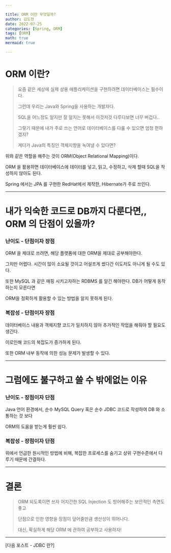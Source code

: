 ```yaml
---

title: ORM 이란 무엇일까?
author: 김도현
date: 2022-07-25
categories: [Spring, ORM]
tags: [ORM]
math: true
mermaid: true

---
```


# ORM 이란?

> 요즘 같은 세상에 실제 상용 애플리케이션을 구현하려면 데이터베이스는 필수이다.
>
> 그런데 우리는 Java와 Spring을 사용하는 개발자다.
>
> SQL을 어느정도 알지만 잘 알지는 못해서 이것저것 다루다보면 너무 버겁다..
>
> 그렇기 때문에 내가 주로 쓰는 언어로 데이터베이스를 다룰 수 있으면 엄청 편하겠지?
>
> 게다가 Java의 특징인 객체지향을 녹여낼 수 있다면?

위와 같은 역할을 해주는 것이 ORM(Object Relational Mapping)이다.

ORM 을 활용하면 데이터베이스에 데이터를 넣고, 읽고, 수정하고, 삭제 할때 SQL을 작성하지 않아도 된다.

Spring 에서는 JPA 를 구현한 RedHat에서 제작한, Hibernate가 주로 쓰인다.

---

# 내가 익숙한 코드로 DB까지 다룬다면,, ORM 의 단점이 있을까?

### 난이도 - 단점이자 장점
ORM 을 제대로 쓰려면, 해당 플랫폼에 대한 ORM을 제대로 공부해야한다.

그치만 어렵다. 시간이 많이 소요될 것이고 어설프게 썼다간 이도저도 아니게 될 수도 있다.

또한 MySQL 과 같은 매핑 시키고자하는 RDBMS 를 알긴 해야한다. DB가 어떻게 동작하는지 모른다면

ORM을 정확하게 활용할 수 있는 방법을 알지 못하게 된다.


### 복잡성 - 단점이자 장점

데이터베이스 내용과 객체지향 코드가 일치하지 않아 추가적인 작업을 해줘야 할 필요도 생긴다.

이로인해 코드의 복잡도가 증가하게 된다.

또한 ORM 내부 동작에 의한 성능 문제가 발생할 수 있다.

---

# 그럼에도 불구하고 쓸 수 밖에없는 이유

### 난이도 - 장점이자 단점
Java 언어 환경에서, 순수 MySQL Query 혹은 순수 JDBC 코드로 작성하여 DB 와 소통하는 것 보다

ORM의 도움을 받는게 훨씬 쉽다.

### 복잡성 - 장점이자 단점
위에서 언급한 원시적인 방법에 비해, 복잡한 프로세스를 숨기고 상위 구현수준에서 다루기 때문에 간결하다.


---

# 결론
> ORM 되도록이면 쓰자 어지간한 SQL Injection 도 방어해주는 보안적인 측면도 좋고
>
> 단점으로 인한 영향을 장점이 덮어줄만큼 생산성이 뛰어나다.
>
> 대신, 확실하게 해당 ORM 에 관하여 공부하고 사용하자!

---

[다음 포스트 - JDBC 란?]

